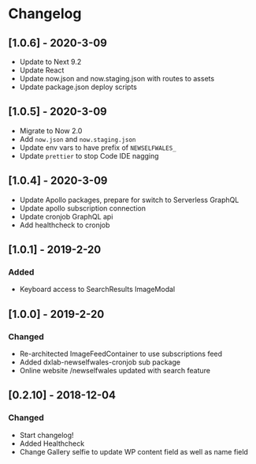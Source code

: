 # Changelog

## [1.0.6] - 2020-3-09

- Update to Next 9.2
- Update React
- Update now.json and now.staging.json with routes to assets
- Update package.json deploy scripts

## [1.0.5] - 2020-3-09

- Migrate to Now 2.0
- Add `now.json` and `now.staging.json`
- Update env vars to have prefix of `NEWSELFWALES_`
- Update `prettier` to stop Code IDE nagging

## [1.0.4] - 2020-3-09

- Update Apollo packages, prepare for switch to Serverless GraphQL
- Update apollo subscription connection
- Update cronjob GraphQL api
- Add healthcheck to cronjob

## [1.0.1] - 2019-2-20

### Added

- Keyboard access to SearchResults ImageModal

## [1.0.0] - 2019-2-20

### Changed

- Re-architected ImageFeedContainer to use subscriptions feed
- Added dxlab-newselfwales-cronjob sub package
- Online website /newselfwales updated with search feature

## [0.2.10] - 2018-12-04

### Changed

- Start changelog!
- Added Healthcheck
- Change Gallery selfie to update WP content field as well as name field
